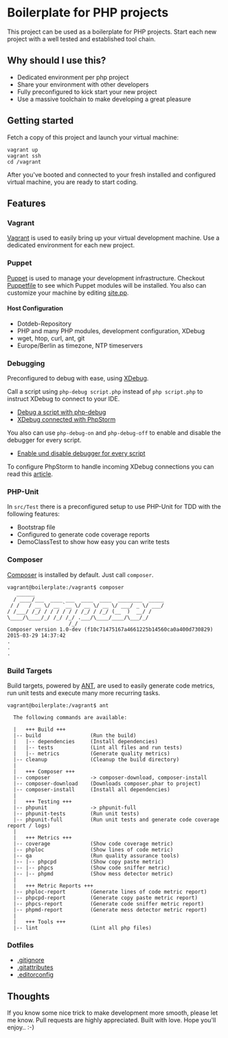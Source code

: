# Boilerplate for PHP projects

This project can be used as a boilerplate for PHP projects. Start each new project with a well tested and established tool chain.

## Why should I use this?

- Dedicated environment per php project
- Share your environment with other developers
- Fully preconfigured to kick start your new project
- Use a massive toolchain to make developing a great pleasure

## Getting started

Fetch a copy of this project and launch your virtual machine:

```
vagrant up
vagrant ssh
cd /vagrant
```

After you've booted and connected to your fresh installed and configured virtual machine, you are ready to start coding.

## Features

### Vagrant

[Vagrant](https://www.vagrantup.com) is used to easily bring up your virtual development machine. Use a dedicated environment for each new project.

### Puppet

[Puppet](https://puppetlabs.com/puppet/what-is-puppet) is used to manage your development infrastructure.
Checkout [Puppetfile](resources/vagrant/puppet/Puppetfile) to see which Puppet modules will be installed. You also can customize your machine by editing [site.pp](resources/vagrant/puppet/manifests/site.pp).

#### Host Configuration

- Dotdeb-Repository
- PHP and many PHP modules, development configuration, XDebug
- wget, htop, curl, ant, git
- Europe/Berlin as timezone, NTP timeservers

### Debugging

Preconfigured to debug with ease, using [XDebug](http://xdebug.org).

Call a script using `php-debug script.php` instead of `php script.php` to instruct XDebug to connect to your IDE. 

- [Debug a script with php-debug](docs/images/debug/debug-command.png)
- [XDebug connected with PhpStorm](docs/images/debug/debug-view.png)

You also can use `php-debug-on` and `php-debug-off` to enable and disable the debugger for every script.

- [Enable und disable debugger for every script](docs/images/debug/permanent-alias.png)

To configure PhpStorm to handle incoming XDebug connections you can read this [article](https://www.jetbrains.com/phpstorm/help/configuring-xdebug.html).

### PHP-Unit

In `src/Test` there is a preconfigured setup to use PHP-Unit for TDD with the following features:

- Bootstrap file
- Configured to generate code coverage reports
- DemoClassTest to show how easy you can write tests

### Composer

[Composer](https://getcomposer.org) is installed by default. Just call `composer`.

```
vagrant@boilerplate:/vagrant$ composer
   ______
  / ____/___  ____ ___  ____  ____  ________  _____
 / /   / __ \/ __ `__ \/ __ \/ __ \/ ___/ _ \/ ___/
/ /___/ /_/ / / / / / / /_/ / /_/ (__  )  __/ /
\____/\____/_/ /_/ /_/ .___/\____/____/\___/_/
                    /_/
Composer version 1.0-dev (f10c71475167a4661225b14560ca0a400d730829) 2015-03-29 14:37:42
.
.
.
```

### Build Targets

Build targets, powered by [ANT](http://ant.apache.org), are used to easily generate code metrics, run unit tests and execute many more recurring tasks.

```
vagrant@boilerplate:/vagrant$ ant
    
  The following commands are available:

  |   +++ Build +++
  |-- build                (Run the build)
  |   |-- dependencies     (Install dependencies)
  |   |-- tests            (Lint all files and run tests)
  |   |-- metrics          (Generate quality metrics)
  |-- cleanup              (Cleanup the build directory)
  |
  |   +++ Composer +++
  |-- composer             -> composer-download, composer-install
  |-- composer-download    (Downloads composer.phar to project)
  |-- composer-install     (Install all dependencies)
  |
  |   +++ Testing +++
  |-- phpunit              -> phpunit-full
  |-- phpunit-tests        (Run unit tests)
  |-- phpunit-full         (Run unit tests and generate code coverage report / logs)
  |
  |   +++ Metrics +++
  |-- coverage             (Show code coverage metric)
  |-- phploc               (Show lines of code metric)
  |-- qa                   (Run quality assurance tools)
  |-- |-- phpcpd           (Show copy paste metric)
  |-- |-- phpcs            (Show code sniffer metric)
  |-- |-- phpmd            (Show mess detector metric)
  |
  |   +++ Metric Reports +++
  |-- phploc-report        (Generate lines of code metric report)
  |-- phpcpd-report        (Generate copy paste metric report)
  |-- phpcs-report         (Generate code sniffer metric report)
  |-- phpmd-report         (Generate mess detector metric report)
  |
  |   +++ Tools +++
  |-- lint                 (Lint all php files)
```

### Dotfiles

- [.gitignore](https://help.github.com/articles/ignoring-files/)
- [.gitattributes](http://git-scm.com/book/it/v2/Customizing-Git-Git-Attributes)
- [.editorconfig](http://editorconfig.org)

## Thoughts
If you know some nice trick to make development more smooth, please let me know.
Pull requests are highly appreciated. Built with love. Hope you'll enjoy.. :-)

